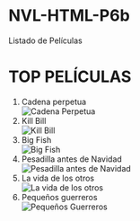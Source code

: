 # NVL-HTML-P6b
Listado de Películas
<!DOCTYPE html>
<html>

 <body>
<h1> TOP PELÍCULAS  </h1>
   <ol>

<li> Cadena perpetua </li>
<img src="cadena.jpg" alt="Cadena Perpetua">
<li> Kill Bill </li>
<img src="killbill.jpg" alt="Kill Bill">
<li> Big Fish </li>
<img src="bigfish.jpg" alt="Big Fish">
<li> Pesadilla antes de Navidad </li>
<img src="pesadilla.jpg" alt="Pesadilla antes de Navidad">
<li> La vida de los otros </li>
<img src="vidaotros.jpg" alt="La vida de los otros">
<li> Pequeños guerreros </li>
<img src="pequeños guerreros.jpg" alt="Pequeños Guerreros">
</ol>
 </body>
</html>
